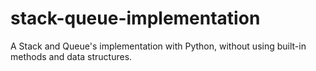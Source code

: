 # stack-queue-implementation
A Stack and Queue's implementation with Python, without using built-in methods and data structures.
